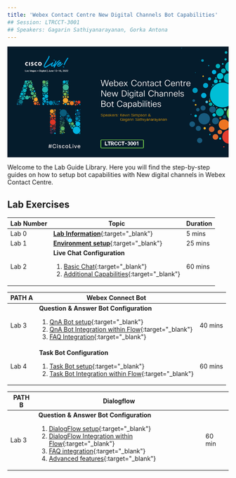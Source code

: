 ```yaml
---
title: 'Webex Contact Centre New Digital Channels Bot Capabilities'
## Session: LTRCCT-3001
## Speakers: Gagarin Sathiyanarayanan, Gorka Antona
---
```


<img align="middle" src="images/LTRCCT-3001.jpg" width="1000" />

Welcome to the Lab Guide Library. Here you will find the step-by-step guides on how to setup bot capabilities with New digital channels in Webex Contact Centre.



## Lab Exercises

| Lab Number      | Topic                     | Duration                                      |
| --------------- | -------------------------| -------------------------------------------------------------|
| Lab 0 | **[Lab Information](0_LabInfo.md)**{:target="\_blank"}  | 5 mins |
| Lab 1 | **[Environment setup](1_PreReq.md)**{:target="\_blank"} | 25 mins  |
| Lab 2 | **Live Chat Configuration** <ol><li>[Basic Chat](2.1_BasicChat.md){:target="\_blank"} </li><li>[Additional Capabilities](2.2_AdditionalCapabilities.md){:target="\_blank"}</li></ol>| 60 mins |

| PATH A      | Webex Connect Bot                   |                                       |
| ------------| ------------------------------------ | --------------------------------------|
| Lab 3 | **Question & Answer Bot Configuration**<ol><li>[QnA Bot setup](3.1_QnABotConfiguration.md){:target="\_blank"}</li><li>[QnA Bot Integration within Flow](3.2_QnABotFlowConfig.md){:target="\_blank"}</li><li>[FAQ Integration](3.3_QnABotAdvanced.md){:target="\_blank"}</li></ol>| 40 mins |
| Lab 4 | **Task Bot Configuration**<ol><li>[Task Bot setup](4.1_TaskBotSetup.md){:target="\_blank"}</li><li>[Task Bot Integration within Flow](4.2_TaskBotFlow.md){:target="\_blank"}</li></ol> | 60 mins   |

| PATH B      | Dialogflow                    |                                       |
| ------------| ------------------------------------ | --------------------------------------|
| Lab 3| **Question & Answer Bot Configuration** <ol><li> [DialogFlow setup](5_CCAI.md){:target="\_blank"} </li><li>[DialogFlow Integration within Flow](5.2_CCAIFlowConfig.md){:target="\_blank"}</li><li>[FAQ integration](6_CCAI_FAQ.md){:target="\_blank"}</li><li>[Advanced features](7_CCAI_Advanced.md){:target="\_blank"}</li></ol> |  60 min   |
